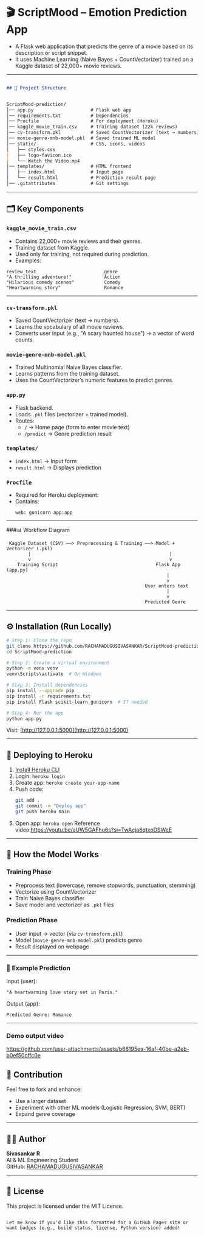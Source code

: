 
# 🎬 ScriptMood – Emotion Prediction App

- A Flask web application that predicts the genre of a movie based on its description or script snippet.  
- It uses Machine Learning (Naive Bayes + CountVectorizer) trained on a Kaggle dataset of 22,000+ movie reviews.

---

```markdown

## 📂 Project Structure


ScriptMood-prediction/
│── app.py                     # Flask web app
│── requirements.txt           # Dependencies
│── Procfile                   # For deployment (Heroku)
│── kaggle_movie_train.csv     # Training dataset (22k reviews)
│── cv-transform.pkl           # Saved CountVectorizer (text → numbers)
│── movie-genre-mnb-model.pkl  # Saved trained ML model
│── static/                    # CSS, icons, videos
│   ├── styles.css
|   ├── logo-favicon.ico
|   └── Watch the Video.mp4
│── templates/                 # HTML frontend
│   ├── index.html             # Input page
│   └── result.html            # Prediction result page
│── .gitattributes             # Git settings
```

---

## 🗂️ Key Components

### `kaggle_movie_train.csv`
- Contains 22,000+ movie reviews and their genres.
- Training dataset from Kaggle.
- Used only for training, not required during prediction.
- Examples:
```
review_text                       	genre
"A thrilling adventure!"           	Action
"Hilarious comedy scenes"	        Comedy
"Heartwarming story"	            Romance
```

---
### `cv-transform.pkl`
- Saved CountVectorizer (text → numbers).
- Learns the vocabulary of all movie reviews.
- Converts user input (e.g., "A scary haunted house") → a vector of word counts.

### `movie-genre-mnb-model.pkl`
- Trained Multinomial Naive Bayes classifier.
- Learns patterns from the training dataset.
- Uses the CountVectorizer’s numeric features to predict genres.

### `app.py`
- Flask backend.
- Loads `.pkl` files (vectorizer + trained model).
- Routes:
  - `/` → Home page (form to enter movie text)
  - `/predict` → Genre prediction result

### `templates/`
- `index.html` → Input form
- `result.html` → Displays prediction

### `Procfile`
- Required for Heroku deployment:
- Contains:
  ```
  web: gunicorn app:app
  ```

---

###📊 Workflow Diagram
```
 Kaggle Dataset (CSV) ──> Preprocessing & Training ──> Model + Vectorizer (.pkl)
        |                                                   |
        v                                                   v
    Training Script                                    Flask App (app.py)
                                                           |
                                                           v
                                                   User enters text
                                                           |
                                                           v
                                                   Predicted Genre
```
---

## ⚙️ Installation (Run Locally)

```bash
# Step 1: Clone the repo
git clone https://github.com/RACHAMADUGUSIVASANKAR/ScriptMood-prediction.git
cd ScriptMood-prediction

# Step 2: Create a virtual environment
python -m venv venv
venv\Scripts\activate  # On Windows

# Step 3: Install dependencies
pip install --upgrade pip
pip install -r requirements.txt
pip install Flask scikit-learn gunicorn  # If needed

# Step 4: Run the app
python app.py
```

Visit: [http://127.0.0.1:5000](http://127.0.0.1:5000)

---

## 🚀 Deploying to Heroku

1. [Install Heroku CLI](https://devcenter.heroku.com/articles/heroku-cli)  
2. Login: `heroku login`  
3. Create app: `heroku create your-app-name`  
4. Push code:
   ```bash
   git add .
   git commit -m "Deploy app"
   git push heroku main
   ```
5. Open app: `heroku open`
Reference video:https://youtu.be/aUW5GAFhu6s?si=TwAcja6qtxoDSWeE
---

## 🧠 How the Model Works

### Training Phase
- Preprocess text (lowercase, remove stopwords, punctuation, stemming)
- Vectorize using CountVectorizer
- Train Naive Bayes classifier
- Save model and vectorizer as `.pkl` files

### Prediction Phase
- User input → vector (via `cv-transform.pkl`)
- Model (`movie-genre-mnb-model.pkl`) predicts genre
- Result displayed on webpage

---

### 📝 Example Prediction

Input (user):
```
"A heartwarming love story set in Paris."
```
Output (app):
```
Predicted Genre: Romance
```
---

### Demo output video


https://github.com/user-attachments/assets/b66195ea-16af-40be-a2eb-b0ef50cffc0e




## 🙌 Contribution

Feel free to fork and enhance:
- Use a larger dataset
- Experiment with other ML models (Logistic Regression, SVM, BERT)
- Expand genre coverage

---

## 👨‍💻 Author

**Sivasankar R**  
AI & ML Engineering Student  
GitHub: [RACHAMADUGUSIVASANKAR](https://github.com/RACHAMADUGUSIVASANKAR)

---

## 📄 License

This project is licensed under the MIT License.
```

Let me know if you'd like this formatted for a GitHub Pages site or want badges (e.g., build status, license, Python version) added!
